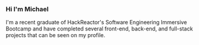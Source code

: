 ### Hi I'm Michael

I'm a recent graduate of HackReactor's Software Engineering Immersive Bootcamp and have completed several front-end, back-end, and full-stack projects that can be seen on my profile.

<!--
**mcuellar98/mcuellar98** is a ✨ _special_ ✨ repository because its `README.md` (this file) appears on your GitHub profile.


- 🔭 I’m currently working on ...
- 🌱 I’m currently learning Mongo sharding and server clustering
- 📫 How to reach me: mcuellar228@gmai.com
- 😄 Pronouns: he/him
-->
